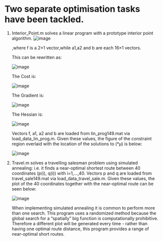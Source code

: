 # Two separate optimisation tasks have been tackled. 
1. Interior_Point.m solves a linear program with a prototype interior point algorithm.
   ![image](https://github.com/flaviamihaela/optimisation_tasks/assets/55638247/fc62d50c-309c-441a-8b35-d0000d1b48b6)

   ,where f is a 2×1 vector,while a1,a2 and b are each 16×1 vectors.

   This can be rewritten as:
   
   ![image](https://github.com/flaviamihaela/optimisation_tasks/assets/55638247/45f53ed2-8b92-49b7-8495-da04ef324ae9)

   The Cost is:
   
   ![image](https://github.com/flaviamihaela/optimisation_tasks/assets/55638247/89f8652f-3a11-4c8d-8aa6-6562a6ce5348)

   The Gradient is:
   
   ![image](https://github.com/flaviamihaela/optimisation_tasks/assets/55638247/064b5468-7577-4e14-b887-1c887456ff1e)

   The Hessian is:
   
   ![image](https://github.com/flaviamihaela/optimisation_tasks/assets/55638247/b8c4a855-0f05-49e3-8d90-db0abfb7be36)

   Vectors f, a1, a2 and b are loaded from lin_prog149.mat via load_data_lin_prog.m.
   Given these values, the figure of the constraint region overlaid with the location of the solutions to (*µ) is below:
   
   ![image](https://github.com/flaviamihaela/optimisation_tasks/assets/55638247/db430498-e239-40b7-bbf1-8fcce4784746)
   

2. Travel.m solves a travelling salesman problem using simulated annealing: i.e. it finds a near-optimal shortest route between 40 coordinates (p(i), q(i)) with i=1,...,40.
   Vectors p and q are loaded from travel_sale149.mat via load_data_travel_sale.m.
   Given these values, the plot of the 40 coordinates together with the near-optimal route can be seen below:
   
   ![image](https://github.com/flaviamihaela/optimisation_tasks/assets/55638247/5de1e529-1fc2-4077-862f-dad88c09fbde)

   When implementing simulated annealing it is common to perform more than one search.
   This program uses a randomized method because the global search for a “spatially” big function is computationally prohibitive.
   Therefore a different plot will be generated every time - rather than having one optimal route distance, this program provides a range of near-optimal short routes.

